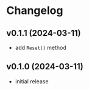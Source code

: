 # Changelog

## v0.1.1 (2024-03-11)

- add `Reset()` method

## v0.1.0 (2024-03-11)

- initial release
